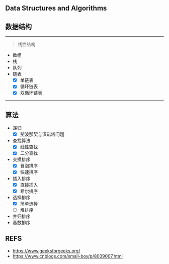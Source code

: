## Data Structures and Algorithms
## 数据结构
------------------
> 线性结构
- 数组
- 栈
- 队列
- 链表
  - [x] 单链表
  - [x] 循环链表
  - [x] 双循环链表
--------------------
## 算法
  - 递归  
    - [x] 斐波那契与汉诺塔问题
  - 查找算法
    - [x] 线性查找
    - [x] 二分查找
  - 交换排序
    - [x] 冒泡排序
    - [x] 快速排序
  - 插入排序  
    - [x] 直接插入
    - [x] 希尔排序
  - 选择排序
    - [x] 简单选择
    - [ ] 堆排序
  - 并归排序
  - 基数排序 
  
## REFS
- https://www.geeksforgeeks.org/
- https://www.cnblogs.com/small-boy/p/8039007.html